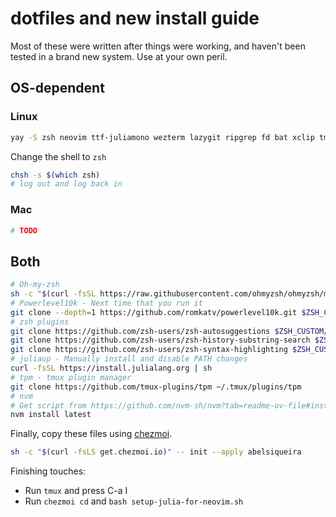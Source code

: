 # dotfiles and new install guide

Most of these were written after things were working, and haven't been tested in a brand new system.
Use at your own peril.

## OS-dependent

### Linux

```bash
yay -S zsh neovim ttf-juliamono wezterm lazygit ripgrep fd bat xclip tmux ttf-jetbrains-mono-nerd chezmoi find-the-command
```

Change the shell to `zsh`

```bash
chsh -s $(which zsh)
# log out and log back in
```

### Mac

```bash
# TODO
```

## Both

```bash
# Oh-my-zsh
sh -c "$(curl -fsSL https://raw.githubusercontent.com/ohmyzsh/ohmyzsh/master/tools/install.sh)"
# Powerlevel10k - Next time that you run it
git clone --depth=1 https://github.com/romkatv/powerlevel10k.git $ZSH_CUSTOM/themes/powerlevel10k
# zsh plugins
git clone https://github.com/zsh-users/zsh-autosuggestions $ZSH_CUSTOM/plugins/zsh-autosuggestions
git clone https://github.com/zsh-users/zsh-history-substring-search $ZSH_CUSTOM/plugins/zsh-history-substring-search
git clone https://github.com/zsh-users/zsh-syntax-highlighting $ZSH_CUSTOM/plugins/zsh-syntax-highlighting
# juliaup - Manually install and disable PATH changes
curl -fsSL https://install.julialang.org | sh
# tpm - tmux plugin manager
git clone https://github.com/tmux-plugins/tpm ~/.tmux/plugins/tpm
# nvm
# Get script from https://github.com/nvm-sh/nvm?tab=readme-ov-file#installing-and-updating
nvm install latest
```

Finally, copy these files using [chezmoi](https://www.chezmoi.io).

```bash
sh -c "$(curl -fsLS get.chezmoi.io)" -- init --apply abelsiqueira
```

Finishing touches:

- Run `tmux` and press C-a I
- Run `chezmoi cd` and `bash setup-julia-for-neovim.sh`
